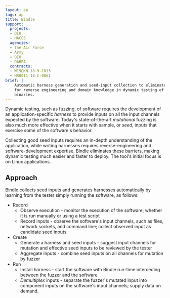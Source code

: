 ```yaml
---
layout: ap
tags: ap
title: Bindle
support:
  projects:
  - DIU
  - HACCS
  agencies:
  - the Air Force
  - Army
  - DIU
  - DARPA
  contracts:
  - W15QKN-18-9-1013
  - HR0011-18-C-0061
brief: |
    Automatic harness generation and seed-input collection to eliminate the need
    for reverse engineering and domain knowledge in dynamic testing of software
    binaries.
---
```


Dynamic testing, such as fuzzing, of software requires the development of an
application-specific _harness_ to provide inputs on all the input channels
expected by the software.  Today's state-of-the-art _mutational_ fuzzing is also
much more effective when it starts with sample, or _seed_, inputs that exercise
some of the software's behavior.

Collecting good seed inputs requires an in-depth understanding of the
application, while writing harnesses requires reverse-engineering and
software-development expertise.  Bindle eliminates these barriers, making
dynamic testing much easier and faster to deploy.  The tool's initial focus is
on Linux applications.

## Approach

Bindle collects seed inputs and generates harnesses automatically by learning
from the tester simply running the software, as follows:

- Record
    - Observe execution - monitor the execution of the software, whether it is
      run manually or using a test script
    - Record inputs - observe the software's input channels, such as files,
      network sockets, and command line; collect observed input as candidate
      seed inputs
- Create
    - Generate a harness and seed inputs - suggest input channels for mutation
      and effective seed inputs to be reviewed by the tester
    - Aggregate inputs - combine seed inputs on all channels for mutation by
      fuzzer
- Run
    - Install harness - start the software with Bindle run-time interceding
      between the fuzzer and the software
    - _Demultiplex_ inputs - separate the fuzzer's mutated input into component
      inputs on the software's input channels; supply data on demand.
